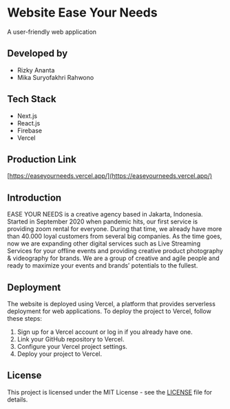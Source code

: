 # Website Ease Your Needs

A user-friendly web application

## Developed by

- Rizky Ananta
- Mika Suryofakhri Rahwono

## Tech Stack

- Next.js
- React.js
- Firebase
- Vercel

## Production Link

[https://easeyourneeds.vercel.app/](https://easeyourneeds.vercel.app/)

## Introduction

EASE YOUR NEEDS is a creative agency based in Jakarta, Indonesia. Started in September 2020 when pandemic hits, our first service is providing zoom rental for everyone. During that time, we already have more than 40.000 loyal customers from several big companies. As the time goes, now we are expanding other digital services such as Live Streaming Services for your offline events and providing creative product photography & videography for brands. We are a group of creative and agile people and ready to maximize your events and brands’ potentials to the fullest.

## Deployment

The website is deployed using Vercel, a platform that provides serverless deployment for web applications. To deploy the project to Vercel, follow these steps:

1. Sign up for a Vercel account or log in if you already have one.
2. Link your GitHub repository to Vercel.
3. Configure your Vercel project settings.
4. Deploy your project to Vercel.

## License

This project is licensed under the MIT License - see the [LICENSE](LICENSE) file for details.
